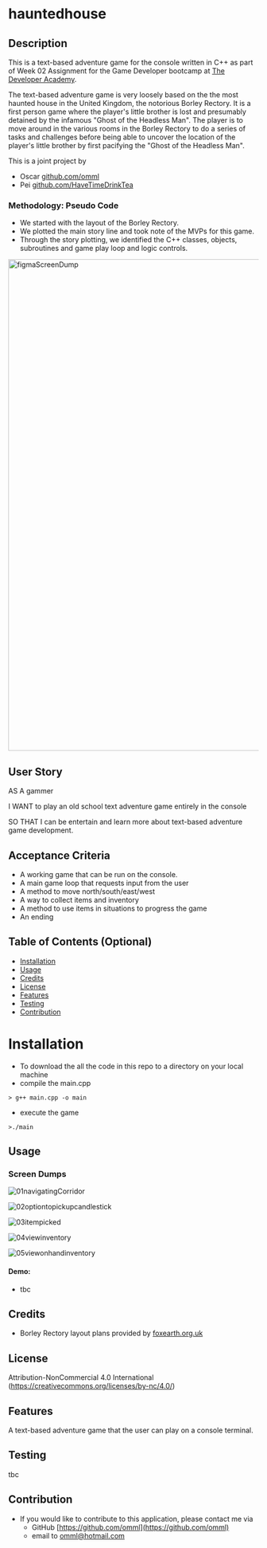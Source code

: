 # hauntedhouse


## Description
This is a text-based adventure game for the console written in C++  as part of Week 02 Assignment for the Game Developer bootcamp at [The Developer Academy](https://www.thedeveloperacademy.com).

The text-based adventure game is very loosely based on the the most haunted house in the United Kingdom, the notorious Borley Rectory. It is a first person game where the player's little brother is lost and presumably detained by the infamous "Ghost of the Headless Man". The player is to move around in the various rooms in the Borley Rectory to do a series of tasks and challenges before being able to uncover the location of the player's little brother by first pacifying the "Ghost of the Headless Man".

This is a joint project by 
* Oscar  [github.com/omml](https://github.com/omml)
* Pei  [github.com/HaveTimeDrinkTea](https://github.com/HaveTimeDrinkTea)


### Methodology: Pseudo Code
* We started with the layout of the Borley Rectory.
* We plotted the main story line and took note of the MVPs for this game.
* Through the story plotting, we identified the C++ classes, objects, subroutines and game play loop and logic controls.
  

<img width="987" alt="figmaScreenDump" src="https://github.com/HaveTimeDrinkTea/hauntedhouse/assets/119045159/6da99aa8-f732-4615-8b3b-3191eb634744">



## User Story

AS A gammer

I WANT to play an old school text adventure game entirely in the console

SO THAT I can be entertain and learn more about text-based adventure game development.



## Acceptance Criteria

* A working game that can be run on the console.
* A main game loop that requests input from the user
* A method to move north/south/east/west
* A way to collect items and inventory
* A method to use items in situations to progress the game
* An ending




## Table of Contents (Optional)

* [Installation](#installation)
* [Usage](#usage)
* [Credits](#credits)
* [License](#license)
* [Features](#features)
* [Testing](#testing)
* [Contribution](#contribution)


# Installation

* To download the all the code in this repo to a directory on your local machine
* compile the main.cpp
 ```
> g++ main.cpp -o main
```
* execute the game
 ```
>./main
```


## Usage 

### Screen Dumps

![01navigatingCorridor](https://github.com/HaveTimeDrinkTea/hauntedhouse/assets/119045159/c5eeddde-9bc4-4484-a70b-b1db978ddd2d)

![02optiontopickupcandlestick](https://github.com/HaveTimeDrinkTea/hauntedhouse/assets/119045159/5388910a-87af-493e-b3f9-f0881d1cdf89)

![03itempicked](https://github.com/HaveTimeDrinkTea/hauntedhouse/assets/119045159/ae640fbe-2d93-4b39-9619-bcd2dea83c3c)

![04viewinventory](https://github.com/HaveTimeDrinkTea/hauntedhouse/assets/119045159/cf376be7-538a-4b23-b424-ffc3cc48d94e)

![05viewonhandinventory](https://github.com/HaveTimeDrinkTea/hauntedhouse/assets/119045159/9b70fd2a-71d3-4cb4-95d8-a570b023461e)



#### Demo: 
* tbc


## Credits

* Borley Rectory layout plans provided by [foxearth.org.uk]([https://www.thedeveloperacademy.com](https://www.foxearth.org.uk/BorleyRectoryPictures/)) 



## License 

Attribution-NonCommercial 4.0 International (https://creativecommons.org/licenses/by-nc/4.0/)



## Features

A text-based adventure game that the user can play on a console terminal.



## Testing

tbc


## Contribution
* If you would like to contribute to this application, please contact me via
  * GitHub [https://github.com/omml](https://github.com/omml)
  * email to <omml@hotmail.com>
